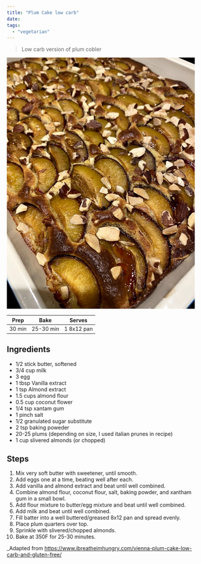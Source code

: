 ```yaml
---
title: "Plum Cake low carb"
date: 
tags:
  - "vegetarian"
---
```


> Low carb version of plum cobler

<div class="figure">

![Pflaumenkuchenketo](/images/Pflaumenkuchenketo.jpg)

</div>


| Prep   | Bake | Serves |
| :----: | :----: | :----: |
| 30 min | 25-30 min | 1 8x12 pan |

## Ingredients

- 1/2 stick butter, softened
- 3/4 cup milk
- 3 egg
- 1 tbsp Vanilla extract
- 1 tsp Almond extract
- 1.5 cups almond flour
- 0.5 cup coconut flower
- 1/4 tsp xantam gum
- 1 pinch salt
- 1/2 granulated sugar substitute 
- 2 tsp baking poweder
- 20-25 plums (depending on size, I used italian prunes in recipe)
- 1 cup slivered almonds (or chopped)

## Steps

1. Mix very soft butter with sweetener, until smooth.
2. Add eggs one at a time, beating well after each.
3. Add vanilla and almond extract and beat until well combined.
4. Combine almond flour, coconut flour, salt, baking powder, and xantham gum in a small bowl. 
5. Add flour mixture to butter/egg mixture and beat until well combined.
6. Add milk and beat until well combined.
7. Fill batter into a well buttered/greased 8x12 pan and spread evenly.
8. Place plum quarters over top.
9. Sprinkle with slivered/chopped almonds.
10. Bake at 350F for 25-30 minutes.



_Adapted from https://www.ibreatheimhungry.com/vienna-plum-cake-low-carb-and-gluten-free/
